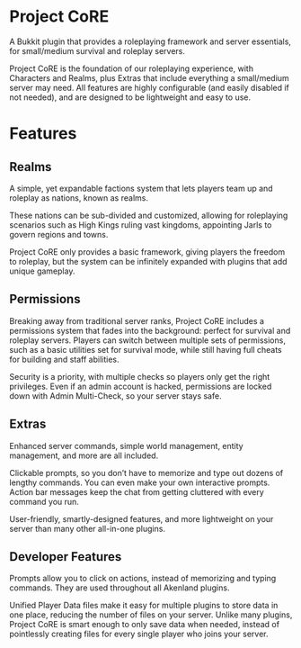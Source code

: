 # Project CoRE
A Bukkit plugin that provides a roleplaying framework and server essentials, for small/medium survival and roleplay servers.

Project CoRE is the foundation of our roleplaying experience, with  Characters and Realms, plus Extras that include everything a small/medium server may need. All features are highly configurable (and easily disabled if not needed), and are designed to be lightweight and easy to use.

# Features
## Realms
A simple, yet expandable factions system that lets players team up and roleplay as nations, known as realms.

These nations can be sub-divided and customized, allowing for roleplaying scenarios such as High Kings ruling vast kingdoms, appointing Jarls to govern regions and towns.

Project CoRE only provides a basic framework, giving players the freedom to roleplay, but the system can be infinitely expanded with plugins that add unique gameplay.

## Permissions
Breaking away from traditional server ranks, Project CoRE includes a permissions system that fades into the background: perfect for survival and roleplay servers. Players can switch between multiple sets of permissions, such as a basic utilities set for survival mode, while still having full cheats for building and staff abilities.

Security is a priority, with multiple checks so players only get the right privileges. Even if an admin account is hacked, permissions are locked down with Admin Multi-Check, so your server stays safe.

## Extras
Enhanced server commands, simple world management, entity management, and more are all included.

Clickable prompts, so you don’t have to memorize and type out dozens of lengthy commands. You can even make your own interactive prompts.
Action bar messages keep the chat from getting cluttered with every command you run.

User-friendly, smartly-designed features, and more lightweight on your server than many other all-in-one plugins.

## Developer Features
Prompts allow you to click on actions, instead of memorizing and typing commands. They are used throughout all Akenland plugins.

Unified Player Data files make it easy for multiple plugins to store data in one place, reducing the number of files on your server. Unlike many plugins, Project CoRE is smart enough to only save data when needed, instead of pointlessly creating files for every single player who joins your server.
